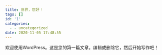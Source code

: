 ```yaml
---
title: 世界，您好！
tags: []
id: '1'
categories:
  - - uncategorized
date: 2020-11-05 17:48:55
---
```


欢迎使用WordPress。这是您的第一篇文章。编辑或删除它，然后开始写作吧！